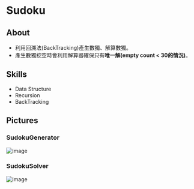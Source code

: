 # Sudoku
## About
* 利用回溯法(BackTracking)產生數獨、解算數獨。
* 產生數獨挖空時會利用解算器確保只有**唯一解(empty count < 30的情況)**。
## Skills  
- Data Structure
- Recursion
- BackTracking
## Pictures
### SudokuGenerator
![image](https://github.com/suu0319/Sudoku/assets/59763965/7c71bfc2-4759-4af2-8405-0c71ca2a9fbb)
### SudokuSolver
![image](https://github.com/suu0319/Sudoku/assets/59763965/34a6b19e-0929-4863-abf2-9146770c7770)
